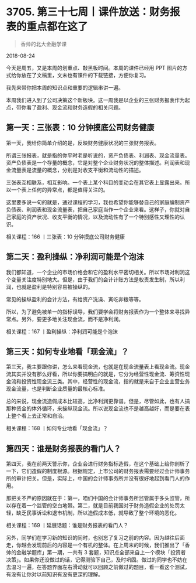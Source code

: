 # 3705. 第三十七周丨课件放送：财务报表的重点都在这了

> 香帅的北大金融学课

2018-08-24


今天是周五，又是本周的划重点、敲黑板时间。本周的课件已经用 PPT 图片的方式给你放在了文稿里，文末也有课件的下载链接，方便你复习。

我先来带你把本周的知识点和重要的逻辑串讲一遍。

本周我们进入到了公司决策这个新板块。这一周我是以企业的三张财务报表作为起点，带你看了盈利、现金流和财务造假的相关问题。

## 第一天：三张表：10 分钟摸底公司财务健康

第一天，我给你简单介绍的是，反映财务健康状况的三张财务报表。

所谓三张报表，就是指的你平时老是听说的，资产负债表、利润表、现金流量表。资产负债表是一个存量的概念，它是对整个企业财务状况的整体描述。利润表和现金流量表是流量的概念，分别是对收支平衡和流动性的描述。

三张表互相联系，相互影响。一个表上某个科目的变动会在其它表上显露出来。所以一个表上任何的异常点，都是值得关注的。

这里要多说一句的就是，通过课程的学习，我也希望你能够替自己的家庭编制资产负债表、利润表和现金流量表，把自己家庭当作一个企业来看。这样子，你就对自己家庭的资产状况、收支平衡的情况，以及流动性有了一个特别感性又理性的认识。

相关课程：166 丨三张表：10 分钟摸底公司财务健康

## 第二天：盈利操纵：净利润可能是个泡沫

我们都知道，一个企业的市场价格会和它的盈利水平密切相关。所以市场对利润这个变量关注度特别地大。但是，由于我们的会计计账方法是权责发生制，所以利润，也就是盈利是特别容易被操纵的。

常见的操纵盈利的会计方法，有给资产洗澡、寅吃卯粮等等。

所以，为了避免被单一的指标误导，我们要学会将财务报表作为一个整体来寻找异常点。另外，要更多地关注现金流，而不是净利润。

相关课程：167 丨盈利操纵：净利润可能是个泡沫

## 第三天：如何专业地看「现金流」？

第三天，我主要跟你讲，怎么来看现金流，也就是在现金流量表上看现金流。现金流其实并没有那么好看，所以你要搞明白的就是，它分为经营性现金流、筹资性现金流和投资性现金流三类。其中，经营性的现金流，指的就是来自于企业主营业务现金流量，也是判断企业质量的最核心标准。

总的来说，现金流造假成本比较高，比净利润更靠谱。但是，尽管如此，也有人搞那种资金的体外循环，来操纵现金流。所以说现金流也不是越高越好，而是要在表上整个看上去正常和自洽。

相关课程：168 丨如何专业地看「现金流」？

## 第四天：谁是财务报表的看门人？

第四天，我在前两天警示你，企业会进行财务指标造假，在这个基础上给你剖析了一下，它们造假的制度根源。根据规定，上市公司的财务报表需要经过会计师事务所的审计把关。但是，实际上，中国的会计师事务所并没有很好地起到看门人的作用。

那把关不严的原因就在于：第一，咱们中国的会计师事务所监管属于多头监管，所以存在着一个监管的空白地带。第二，就是目前我国对于财务造假企业的处罚太轻，缺乏民事诉讼和退市机制，所以造假成本低，就导致了整个环境的恶化。

相关课程：169 丨延展话题：谁是财务报表的看门人？

另外，同学们在学习新的知识的同时，也别忘了复习之前的内容。因为越往后面走，你越会发现前后的内容是一个有机的整体。在上周末的时候，我们推出了「香帅的金融学题库」第一期，一共有 3 套题，知识点全部来自上一个模块「投资者决策」。如果你还没做过的话，记得测验下自己，及时巩固。做过的同学也不妨在去温习一遍，在答题界面左右滑动就可以回顾之前做过的题目，看一看这个测试，有没有让你对以前知识有没有更深的理解。

